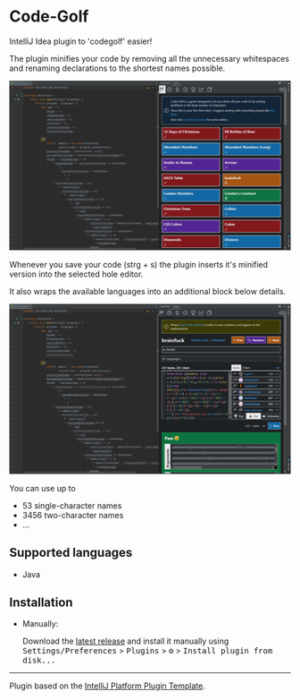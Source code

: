 # Code-Golf

<!-- Plugin description -->
IntelliJ Idea plugin to 'codegolf' easier!

The plugin minifies your code by removing all the unnecessary whitespaces and renaming
declarations to the shortest names possible.

![Tool window home](/screenshots/CodeGolfHome.png)

Whenever you save your code (strg + s) the plugin inserts it's minified
version into the selected hole editor.

It also wraps the available languages into an additional
block below details.

![Tool window hole](/screenshots/CodeGolfExampleHole.png)

You can use up to
-  53 single-character names
- 3456 two-character names
- ...

## Supported languages
- Java

<!-- Plugin description end -->

## Installation
  
- Manually:

  Download the [latest release](https://github.com/MerlinTHS/Code-Golf/releases/latest) and install it manually using
  <kbd>Settings/Preferences</kbd> > <kbd>Plugins</kbd> > <kbd>⚙️</kbd> > <kbd>Install plugin from disk...</kbd>

---
Plugin based on the [IntelliJ Platform Plugin Template][template].

[template]: https://github.com/JetBrains/intellij-platform-plugin-template

